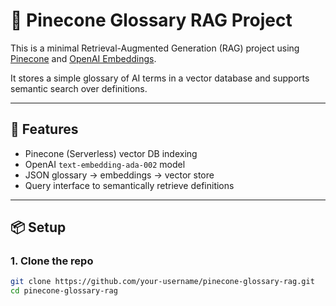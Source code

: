 # 🧠 Pinecone Glossary RAG Project

This is a minimal Retrieval-Augmented Generation (RAG) project using [Pinecone](https://www.pinecone.io/) and [OpenAI Embeddings](https://platform.openai.com/docs/guides/embeddings).

It stores a simple glossary of AI terms in a vector database and supports semantic search over definitions.

---

## 🚀 Features

- Pinecone (Serverless) vector DB indexing
- OpenAI `text-embedding-ada-002` model
- JSON glossary → embeddings → vector store
- Query interface to semantically retrieve definitions

---

## 📦 Setup

### 1. Clone the repo
```bash
git clone https://github.com/your-username/pinecone-glossary-rag.git
cd pinecone-glossary-rag
